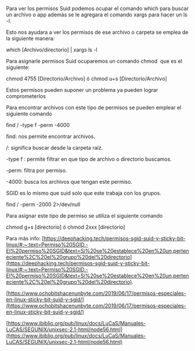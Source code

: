 Para ver los permisos Suid podemos ocupar el comando which para buscar un archivo o app además se le agregara el comando xargs para hacer un ls -l.

Esto nos ayudara a ver los permisos de ese archivo o carpeta se emplea de la siguiente manera:

which [Archivo/directorio] | xargs ls -l

Para asignarle permisos Suid ocuparemos un comando chmod  que es el siguiente: 

chmod 4755 [Directorio/Archivo] ó chmod u+s [Directorio/Archivo]

Estos permisos pueden suponer un problema ya pueden lograr comprometerlos

Para encontrar archivos con este tipo de permisos se pueden emplear el siguiente comando

find / -type f -perm -4000

find: nos permite encontrar archivos.

/: significa buscar desde la carpeta raíz.

-type f : permite filtrar en que tipo de archivo o directorio buscamos.

-perm: filtra por permiso.

-4000: busca los archivos que tengan este permiso.

SGID es lo mismo que suid solo que este trabaja con los grupos.

find / -perm -2000 2>/dev/null

Para asignar este tipo de permiso se utiliza el siguiente comando 

chmod g+s [directorio] ó chmod 2xxx [directorio]

Para más info: 
[https://deephacking.tech/permisos-sgid-suid-y-sticky-bit-linux/#:~:text=Permiso%20SGID,-El%20permiso%20SGID&text=Si%20se%20establece%20en%20un,perteneciente%2C%20el%20grupo%20del%20directorio](https://deephacking.tech/permisos-sgid-suid-y-sticky-bit-linux/#:~:text=Permiso%20SGID,-El%20permiso%20SGID&text=Si%20se%20establece%20en%20un,perteneciente%2C%20el%20grupo%20del%20directorio).

[https://www.ochobitshacenunbyte.com/2019/06/17/permisos-especiales-en-linux-sticky-bit-suid-y-sgid/](https://www.ochobitshacenunbyte.com/2019/06/17/permisos-especiales-en-linux-sticky-bit-suid-y-sgid/)

[https://www.ibiblio.org/pub/linux/docs/LuCaS/Manuales-LuCAS/SEGUNIX/unixsec-2.1-html/node56.html](https://www.ibiblio.org/pub/linux/docs/LuCaS/Manuales-LuCAS/SEGUNIX/unixsec-2.1-html/node56.html)
